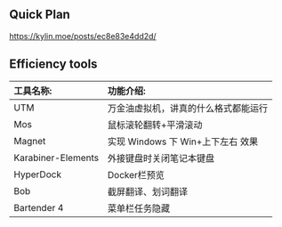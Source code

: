 
## Quick Plan

https://kylin.moe/posts/ec8e83e4dd2d/

## Efficiency tools

| 工具名称:          | 功能介绍:                            |
| :----------------- | :----------------------------------- |
| UTM                | 万金油虚拟机，讲真的什么格式都能运行 |
| Mos                | 鼠标滚轮翻转+平滑滚动                |
| Magnet             | 实现 Windows 下 Win+上下左右 效果    |
| Karabiner-Elements | 外接键盘时关闭笔记本键盘             |
| HyperDock          | Docker栏预览                         |
| Bob                | 截屏翻译、划词翻译                   |
| Bartender 4        | 菜单栏任务隐藏                       |
